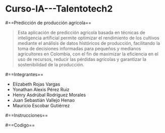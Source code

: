 # Curso-IA---Talentotech2

 #==Predicción de producción agrícola==

   >Esta aplicación de predicción agrícola basada en técnicas de inteligencia artificial permite optimizar el rendimiento de 
    los cultivos mediante el análisis de datos históricos de producción, facilitando la toma de decisiones informadas para 
    pequeños y medianos agricultores en Colombia, con el fin de maximizar la eficiencia en el uso de recursos, reducir las 
    pérdidas agrícolas y garantizar la sostenibilidad de la producción.

 #==Integrantes==
   * Elizabeth Rojas Vargas
   * Yonathan Alexis Pérez Ruiz
   * Henry Asdrúbal Rodríguez Morales
   * Juan Sebastián Vallejo Henao
   * Mauricio Escobar Gutiérrez

 #==Instrucciones==


 #==Codigo==

 ```

```
